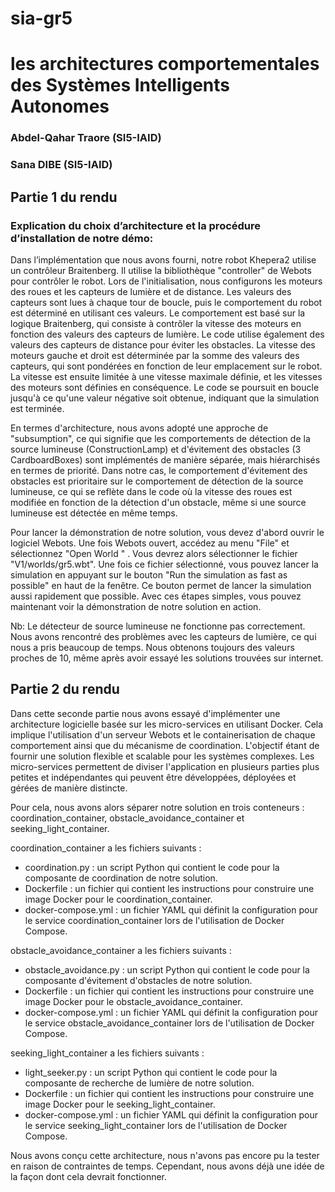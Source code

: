 # sia-gr5

# les architectures comportementales des Systèmes Intelligents Autonomes

### Abdel-Qahar Traore (SI5-IAID)

### Sana DIBE (SI5-IAID)

## Partie 1 du rendu

### Explication du choix d’architecture et la procédure d’installation de notre démo:

Dans l’implémentation que nous avons fourni, notre robot Khepera2 utilise un contrôleur Braitenberg. Il utilise la bibliothèque "controller" de Webots pour contrôler le robot.
Lors de l'initialisation, nous configurons les moteurs des roues et les capteurs de lumière et de distance. Les valeurs des capteurs sont lues à chaque tour de boucle, puis le comportement du robot est déterminé en utilisant ces valeurs.
Le comportement est basé sur la logique Braitenberg, qui consiste à contrôler la vitesse des moteurs en fonction des valeurs des capteurs de lumière. Le code utilise également des valeurs des capteurs de distance pour éviter les obstacles.
La vitesse des moteurs gauche et droit est déterminée par la somme des valeurs des capteurs, qui sont pondérées en fonction de leur emplacement sur le robot. La vitesse est ensuite limitée à une vitesse maximale définie, et les vitesses des moteurs sont définies en conséquence.
Le code se poursuit en boucle jusqu'à ce qu'une valeur négative soit obtenue, indiquant que la simulation est terminée.

En termes d'architecture, nous avons adopté une approche de "subsumption", ce qui signifie que les comportements de détection de la source lumineuse (ConstructionLamp) et d'évitement des obstacles (3 CardboardBoxes) sont implémentés de manière séparée, mais hiérarchisés en termes de priorité. Dans notre cas, le comportement d'évitement des obstacles est prioritaire sur le comportement de détection de la source lumineuse, ce qui se reflète dans le code où la vitesse des roues est modifiée en fonction de la détection d'un obstacle, même si une source lumineuse est détectée en même temps.

Pour lancer la démonstration de notre solution, vous devez d'abord ouvrir le logiciel Webots. Une fois Webots ouvert, accédez au menu "File" et sélectionnez "Open World " . Vous devrez alors sélectionner le fichier "V1/worlds/gr5.wbt". Une fois ce fichier sélectionné, vous pouvez lancer la simulation en appuyant sur le bouton "Run the simulation as fast as possible" en haut de la fenêtre. Ce bouton permet de lancer la simulation aussi rapidement que possible. Avec ces étapes simples, vous pouvez maintenant voir la démonstration de notre solution en action.

Nb: Le détecteur de source lumineuse ne fonctionne pas correctement. Nous avons rencontré des problèmes avec les capteurs de lumière, ce qui nous a pris beaucoup de temps. Nous obtenons toujours des valeurs proches de 10, même après avoir essayé les solutions trouvées sur internet.

## Partie 2 du rendu

Dans cette seconde partie nous avons essayé d'implémenter une architecture logicielle basée sur les micro-services en utilisant Docker. Cela implique l'utilisation d'un serveur Webots et le containerisation de chaque comportement ainsi que du mécanisme de coordination. L'objectif étant de fournir une solution flexible et scalable pour les systèmes complexes.
Les micro-services permettent de diviser l'application en plusieurs parties plus petites et indépendantes qui peuvent être développées, déployées et gérées de manière distincte.

Pour cela, nous avons alors séparer notre solution en trois conteneurs : coordination_container, obstacle_avoidance_container et seeking_light_container.

coordination_container a les fichiers suivants :

- coordination.py : un script Python qui contient le code pour la composante de coordination de notre solution.
- Dockerfile : un fichier qui contient les instructions pour construire une image Docker pour le coordination_container.
- docker-compose.yml : un fichier YAML qui définit la configuration pour le service coordination_container lors de l'utilisation de Docker Compose.

obstacle_avoidance_container a les fichiers suivants :

- obstacle_avoidance.py : un script Python qui contient le code pour la composante d'évitement d'obstacles de notre solution.
- Dockerfile : un fichier qui contient les instructions pour construire une image Docker pour le obstacle_avoidance_container.
- docker-compose.yml : un fichier YAML qui définit la configuration pour le service obstacle_avoidance_container lors de l'utilisation de Docker Compose.

seeking_light_container a les fichiers suivants :

- light_seeker.py : un script Python qui contient le code pour la composante de recherche de lumière de notre solution.
- Dockerfile : un fichier qui contient les instructions pour construire une image Docker pour le seeking_light_container.
- docker-compose.yml : un fichier YAML qui définit la configuration pour le service seeking_light_container lors de l'utilisation de Docker Compose.

Nous avons conçu cette architecture, nous n'avons pas encore pu la tester en raison de contraintes de temps. Cependant, nous avons déjà une idée de la façon dont cela devrait fonctionner.
